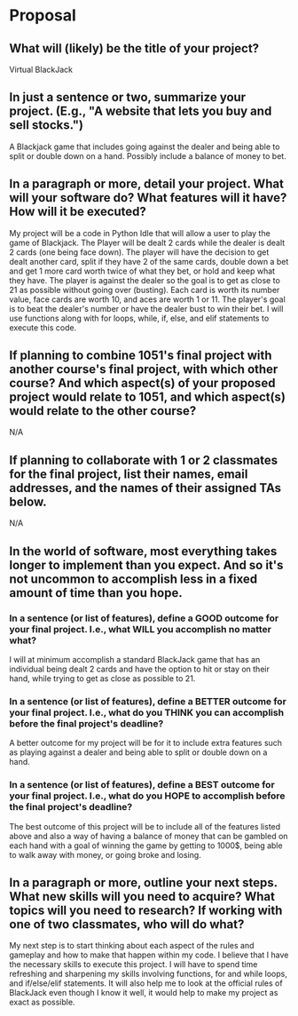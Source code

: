 # Proposal

## What will (likely) be the title of your project?

Virtual BlackJack 

## In just a sentence or two, summarize your project. (E.g., "A website that lets you buy and sell stocks.")

A Blackjack game that includes going against the dealer and being able to split or double down on a hand. Possibly include a balance of money to bet.

## In a paragraph or more, detail your project. What will your software do? What features will it have? How will it be executed?

My project will be a code in Python Idle that will allow a user to play the game of Blackjack. The Player will be dealt 2 cards while the dealer is dealt 2 cards (one being face down). The player will have the decision to get dealt another card, split if they have 2 of the same cards, double down a bet and get 1 more card worth twice of what they bet, or hold and keep what they have. The player is against the dealer so the goal is to get as close to 21 as possible without going over (busting). Each card is worth its number value, face cards are worth 10, and aces are worth 1 or 11. The player's goal is to beat the dealer's number or have the dealer bust to win their bet. I will use functions along with for loops, while, if, else, and elif statements to execute this code.

## If planning to combine 1051's final project with another course's final project, with which other course? And which aspect(s) of your proposed project would relate to 1051, and which aspect(s) would relate to the other course?

N/A

## If planning to collaborate with 1 or 2 classmates for the final project, list their names, email addresses, and the names of their assigned TAs below.

N/A

## In the world of software, most everything takes longer to implement than you expect. And so it's not uncommon to accomplish less in a fixed amount of time than you hope.

### In a sentence (or list of features), define a GOOD outcome for your final project. I.e., what WILL you accomplish no matter what?

I will at minimum accomplish a standard BlackJack game that has an individual being dealt 2 cards and have the option to hit or stay on their hand, while trying to get as close as possible to 21. 

### In a sentence (or list of features), define a BETTER outcome for your final project. I.e., what do you THINK you can accomplish before the final project's deadline?

A better outcome for my project will be for it to include extra features such as playing against a dealer and being able to split or double down on a hand.

### In a sentence (or list of features), define a BEST outcome for your final project. I.e., what do you HOPE to accomplish before the final project's deadline?

The best outcome of this project will be to include all of the features listed above and also a way of having a balance of money that can be gambled on each hand with a goal of winning the game by getting to 1000$, being able to walk away with money, or going broke and losing.

## In a paragraph or more, outline your next steps. What new skills will you need to acquire? What topics will you need to research? If working with one of two classmates, who will do what?

My next step is to start thinking about each aspect of the rules and gameplay and how to make that happen within my code. I believe that I have the necessary skills to execute this project. I will have to spend time refreshing and sharpening my skills involving functions, for and while loops, and if/else/elif statements. It will also help me to look at the official rules of BlackJack even though I know it well, it would help to make my project as exact as possible. 
